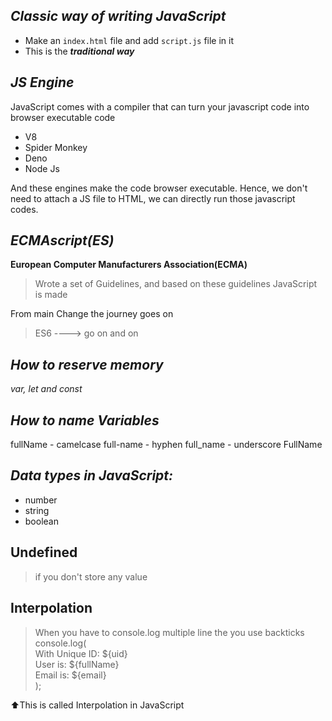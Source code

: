 ## _Classic way of writing JavaScript_
- Make an `index.html` file and add `script.js` file in it
- This is the **_traditional way_**

## _JS Engine_ 
 JavaScript comes with a compiler that can turn your javascript code into browser executable code 
- V8
- Spider Monkey
- Deno
- Node Js

And these engines make the code browser executable. Hence, we don't need to attach a JS file to HTML, we can directly run those javascript codes.

## _ECMAscript(ES)_
<b>European Computer Manufacturers Association(ECMA)</b>
> Wrote a set of Guidelines, and based on these guidelines JavaScript is made

From main Change the journey goes on<br>
> ES6 ----> go on and on


## _How to reserve memory_ 
  _var, let and const_

## _How to name Variables_
fullName - camelcase
full-name - hyphen
full_name - underscore
FullName

## _Data types in JavaScript:_
- number
- string
- boolean

## Undefined
> if you don't store any value 

## Interpolation
> When you have to console.log multiple line the you use backticks<br>
console.log(<backticks><br>
 With Unique ID: ${uid}<br>
 User is: ${fullName}<br>
 Email is: ${email}<br>
 <backticks>);

 ⬆️This is called Interpolation in JavaScript
